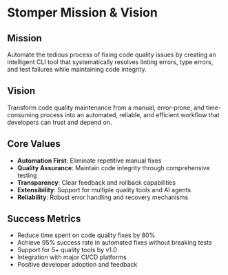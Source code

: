 # Stomper Mission & Vision

## Mission
Automate the tedious process of fixing code quality issues by creating an intelligent CLI tool that systematically resolves linting errors, type errors, and test failures while maintaining code integrity.

## Vision
Transform code quality maintenance from a manual, error-prone, and time-consuming process into an automated, reliable, and efficient workflow that developers can trust and depend on.

## Core Values
- **Automation First**: Eliminate repetitive manual fixes
- **Quality Assurance**: Maintain code integrity through comprehensive testing
- **Transparency**: Clear feedback and rollback capabilities
- **Extensibility**: Support for multiple quality tools and AI agents
- **Reliability**: Robust error handling and recovery mechanisms

## Success Metrics
- Reduce time spent on code quality fixes by 80%
- Achieve 95% success rate in automated fixes without breaking tests
- Support for 5+ quality tools by v1.0
- Integration with major CI/CD platforms
- Positive developer adoption and feedback
